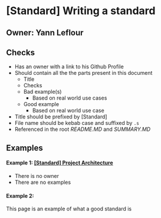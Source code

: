 # [Standard] Writing a standard

## Owner: Yann Leflour

## Checks
- Has an owner with a link to his Github Profile
- Should contain all the the parts present in this document
  - Title
  - Checks
  - Bad example(s)
    - Based on real world use cases
  - Good example
    - Based on real world use case
- Title should be prefixed by [Standard]
- File name should be kebab case and suffixed by `.s`
- Referenced in the root *README.MD* and *SUMMARY.MD*

## Examples

#### Example 1: [[Standard] Project Architecture](/react-native/architecture/project-architecture.s.md)

- There is no owner
- There are no examples

#### Example 2:

This page is an example of what a good standard is
